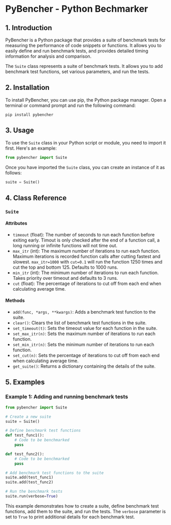 # PyBencher - Python Bechmarker

## 1. Introduction

PyBencher is a Python package that provides a suite of benchmark tests for measuring the performance of code snippets or functions. It allows you to easily define and run benchmark tests, and provides detailed timing information for analysis and comparison.

The `Suite` class represents a suite of benchmark tests. It allows you to add benchmark test functions, set various parameters, and run the tests.

## 2. Installation

To install PyBencher, you can use pip, the Python package manager. Open a terminal or command prompt and run the following command:

```
pip install pybencher
```

## 3. Usage

To use the `Suite` class in your Python script or module, you need to import it first. Here's an example:

```python
from pybencher import Suite
```

Once you have imported the `Suite` class, you can create an instance of it as follows:

```python
suite = Suite()
```

## 4. Class Reference

### `Suite`

#### Attributes

- `timeout` (float): The number of seconds to run each function before exiting early. Timout is only checked after the end of a function call, a long running or infinite functions will not time out.
- `max_itr` (int): The maximum number of iterations to run each function. Maximum iterations is recorded function calls after cutting fastest and slowest. `max_itr=1000` with `cut=0.1` will run the function 1250 times and cut the top and bottom 125. Defaults to 1000 runs.
- `min_itr` (int): The minimum number of iterations to run each function. Takes priority over timeout and defaults to 3 runs.
- `cut` (float): The percentage of iterations to cut off from each end when calculating average time.

#### Methods

- `add(func, *args, **kwargs)`: Adds a benchmark test function to the suite.
- `clear()`: Clears the list of benchmark test functions in the suite.
- `set_timeout(t)`: Sets the timeout value for each function in the suite.
- `set_max_itr(n)`: Sets the maximum number of iterations to run each function.
- `set_min_itr(n)`: Sets the minimum number of iterations to run each function.
- `set_cut(n)`: Sets the percentage of iterations to cut off from each end when calculating average time.
- `get_suite()`: Returns a dictionary containing the details of the suite.

## 5. Examples

### Example 1: Adding and running benchmark tests

```python
from pybencher import Suite

# Create a new suite
suite = Suite()

# Define benchmark test functions
def test_func1():
    # Code to be benchmarked
    pass

def test_func2():
    # Code to be benchmarked
    pass

# Add benchmark test functions to the suite
suite.add(test_func1)
suite.add(test_func2)

# Run the benchmark tests
suite.run(verbose=True)
```

This example demonstrates how to create a suite, define benchmark test functions, add them to the suite, and run the tests. The `verbose` parameter is set to `True` to print additional details for each benchmark test.
